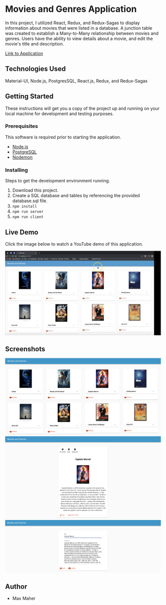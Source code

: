 # Movies and Genres Application

In this project, I utilized React, Redux, and Redux-Sagas to display information about movies that were listed in a database.  A junction table was created to establish a Many-to-Many relationship between movies and genres.  Users have the ability to view details about a movie, and edit the movie's title and description.

[Link to Application](https://cryptic-journey-95926.herokuapp.com/)

## Technologies Used

Material-UI, Node.js, PostgresSQL, React.js, Redux, and Redux-Sagas

## Getting Started

These instructions will get you a copy of the project up and running on your local machine for development and testing purposes.

### Prerequisites

This software is required prior to starting the application.

- [Node.js](https://nodejs.org/en/)
- [PostgreSQL](https://www.postgresql.org/)
- [Nodemon](https://nodemon.io/)

### Installing

Steps to get the development environment running.

1. Download this project.
2. Create a SQL database and tables by referencing the provided database.sql file.
3. `npm install`
4. `npm run server`
5. `npm run client`

## Live Demo

Click the image below to watch a YouTube demo of this application.

[![Movies and Genres Weekend Challenge](README-screenshots/screenshot4.png)](https://www.youtube.com/watch?v=h2433OGJdVI)

## Screenshots

![screenshot1](README-screenshots/screenshot1.png)
![screenshot2](README-screenshots/screenshot2.png)
![screenshot3](README-screenshots/screenshot3.png)

## Author

- Max Maher
